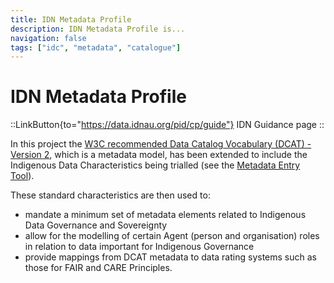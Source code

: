 ```yaml
---
title: IDN Metadata Profile
description: IDN Metadata Profile is...
navigation: false
tags: ["idc", "metadata", "catalogue"]
---
```


# IDN Metadata Profile
::LinkButton{to="https://data.idnau.org/pid/cp/guide"}
IDN Guidance page
::

In this project the [W3C recommended Data Catalog Vocabulary (DCAT) - Version 2](https://www.w3.org/TR/vocab-dcat-2/), which is a metadata model, has been extended to include the Indigenous Data Characteristics being trialled (see the [Metadata Entry Tool](/resources/met)).

These standard characteristics are then used to:
- mandate a minimum set of metadata elements related to Indigenous Data Governance and Sovereignty
- allow for the modelling of certain Agent (person and organisation) roles in relation to data important for Indigenous Governance
- provide mappings from DCAT metadata to data rating systems such as those for FAIR and CARE Principles.